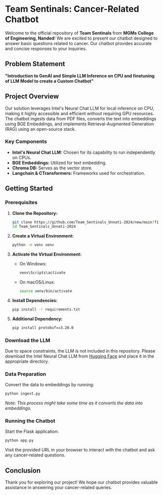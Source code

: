 # Team Sentinals: Cancer-Related Chatbot

Welcome to the official repository of **Team Sentinals** from **MGMs College of Engineering, Nanded**! We are excited to present our chatbot designed to answer basic questions related to cancer. Our chatbot provides accurate and concise responses to your inquiries.

## Problem Statement
**"Introduction to GenAI and Simple LLM Inference on CPU and finetuning of LLM Model to create a Custom Chatbot"**

## Project Overview
Our solution leverages Intel's Neural Chat LLM for local inference on CPU, making it highly accessible and efficient without requiring GPU resources. The chatbot ingests data from PDF files, converts the text into embeddings using BGE Embeddings, and implements Retrieval-Augmented Generation (RAG) using an open-source stack.

### Key Components
- **Intel's Neural Chat LLM:** Chosen for its capability to run independently on CPUs.
- **BGE Embeddings:** Utilized for text embedding.
- **Chroma DB:** Serves as the vector store.
- **Langchain & CTransformers:** Frameworks used for orchestration.

## Getting Started

### Prerequisites
1. **Clone the Repository:**
   ```bash
   git clone https://github.com/Team_Sentinals_Unnati-2024/new/main?filename=README.md
   cd Team_Sentinals_Unnati-2024
   ```

2. **Create a Virtual Environment:**
   ```bash
   python -m venv venv
   ```

3. **Activate the Virtual Environment:**
   - On Windows:
     ```bash
     venv\Scripts\activate
     ```
   - On macOS/Linux:
     ```bash
     source venv/bin/activate
     ```

4. **Install Dependencies:**
   ```bash
   pip install -r requirements.txt
   ```

5. **Additional Dependency:**
   ```bash
   pip install protobuf==3.20.0
   ```

### Download the LLM
Due to space constraints, the LLM is not included in this repository. Please download the Intel Neural Chat LLM from [Hugging Face](https://huggingface.co/TheBloke/neural-chat-7B-v3-1-GGUF/blob/main/neural-chat-7b-v3-1.Q4_K_M.gguf) and place it in the appropriate directory.

### Data Preparation
Convert the data to embeddings by running:
```bash
python ingest.py
```
*Note: This process might take some time as it converts the data into embeddings.*

### Running the Chatbot
Start the Flask application:
```bash
python app.py
```

Visit the provided URL in your browser to interact with the chatbot and ask any cancer-related questions.

## Conclusion
Thank you for exploring our project! We hope our chatbot provides valuable assistance in answering your cancer-related queries.
